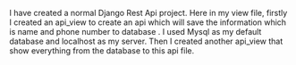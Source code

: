 I have created a normal Django Rest Api project. Here in my view file,  firstly I created an api_view to create an api which will save the information which is name and 
phone number to database . I used Mysql as my default database and localhost as my server. Then I created another api_view that show everything from the database to this api file. 
